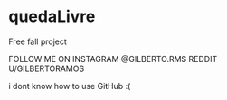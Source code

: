 # quedaLivre
Free fall project

FOLLOW ME ON INSTAGRAM @GILBERTO.RMS
REDDIT U/GILBERTORAMOS

i dont know how to use GitHub :(
